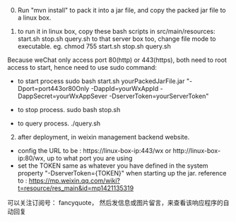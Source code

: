 
0. Run "mvn install" to pack it into a jar file, and copy the packed jar file to a linux box.

1. to run it in linux box, copy these bash scripts in src/main/resources: start.sh stop.sh query.sh to that server box too, change file mode to executable. eg. chmod 755 start.sh stop.sh query.sh 
 
 Because weChat only access port 80(http) or 443(https), both need to root access to start, hence need to use sudo command:
 
 *  to start process
  sudo bash start.sh yourPackedJarFile.jar "-Dport=port443or80Only -DappId=yourWxAppId -DappSecret=yourWxAppSever -DserverToken=yourServerToken"
    
 *  to stop process. sudo bash stop.sh 
 
 * to query process. ./query.sh
 
 
 2. after deployment, in weixin management backend website. 
 *  config the URL to be : https://linux-box-ip:443/wx or http://linux-box-ip:80/wx, up to what port you are using
 *  set the TOKEN same as whatever you have defined in the system property "-DserverToken={TOKEN}" when starting up the jar.
 reference to : https://mp.weixin.qq.com/wiki?t=resource/res_main&id=mp1421135319
 
可以关注订阅号： fancyquote， 然后发信息或图片留言，来查看该响应程序的自动回复
